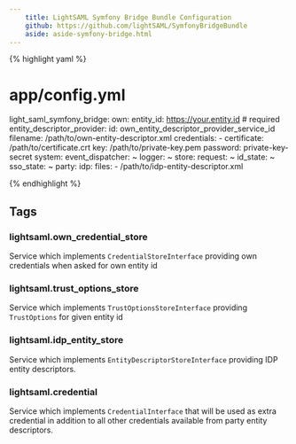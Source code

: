 ```yaml
---
    title: LightSAML Symfony Bridge Bundle Configuration
    github: https://github.com/lightSAML/SymfonyBridgeBundle
    aside: aside-symfony-bridge.html
---
```


{% highlight yaml %}
# app/config.yml

light_saml_symfony_bridge:
    own:
        entity_id: https://your.entity.id # required
        entity_descriptor_provider:
            id: own_entity_descriptor_provider_service_id
            filename: /path/to/own-entity-descriptor.xml
        credentials:
            -
                certificate: /path/to/certificate.crt
                key:         /path/to/private-key.pem
                password:    private-key-secret
    system:
        event_dispatcher: ~
        logger: ~
    store:
        request: ~
        id_state: ~
        sso_state: ~
    party:
        idp:
            files:
                - /path/to/idp-entity-descriptor.xml

{% endhighlight %}


## Tags

### lightsaml.own_credential_store

Service which implements ``CredentialStoreInterface`` providing own credentials when asked for own entity id


### lightsaml.trust_options_store

Service which implements ``TrustOptionsStoreInterface`` providing ``TrustOptions`` for given entity id


### lightsaml.idp_entity_store

Service which implements ``EntityDescriptorStoreInterface`` providing IDP entity descriptors.


### lightsaml.credential

Service which implements ``CredentialInterface`` that will be used as extra credential in addition to all other credentials
available from party entity descriptors.

